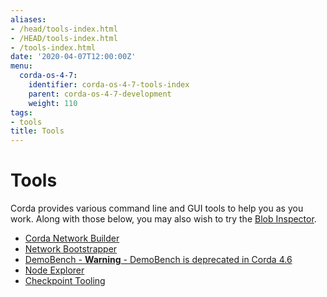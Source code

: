 ```yaml
---
aliases:
- /head/tools-index.html
- /HEAD/tools-index.html
- /tools-index.html
date: '2020-04-07T12:00:00Z'
menu:
  corda-os-4-7:
    identifier: corda-os-4-7-tools-index
    parent: corda-os-4-7-development
    weight: 110
tags:
- tools
title: Tools
---
```



# Tools

Corda provides various command line and GUI tools to help you as you work. Along with those below, you may also
wish to try the [Blob Inspector](blob-inspector.md).



* [Corda Network Builder](network-builder.md)
* [Network Bootstrapper](network-bootstrapper.md)
* [DemoBench - **Warning** - DemoBench is deprecated in Corda 4.6](demobench.md)
* [Node Explorer](node-explorer.md)
* [Checkpoint Tooling](checkpoint-tooling.md)
